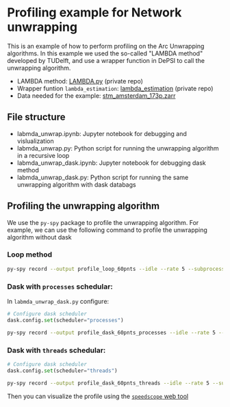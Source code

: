 # Profiling example for Network unwrapping

This is an example of how to perform profiling on the Arc Unwrapping algorithms. In this example we used the so-called "LAMBDA method" developed by TUDelft, and use a wrapper function in DePSI to call the unwrapping algorithm.

- LAMBDA method: [LAMBDA.py](https://github.com/TUDelftGeodesy/DePSI_group/blob/dev/depsi/LAMBDA.py) (private repo)
- Wrapper funtion `lambda_estimation`: [lambda_estimation](https://github.com/TUDelftGeodesy/DePSI_group/blob/dev/depsi/LAMBDA.py) (private repo)
- Data needed for the example: [stm_amsterdam_173p.zarr](https://zenodo.org/records/15324181/files/stm_amsterdam_173p.zarr.zip?download=1)


## File structure

- labmda_unwrap.ipynb: Jupyter notebook for debugging and vislualization
- labmda_unwrap.py: Python script for running the unwrapping algorithm in a recursive loop
- labmda_unwrap_dask.ipynb: Jupyter notebook for debugging dask method
- labmda_unwrap_dask.py: Python script for running the same unwrapping algorithm with dask databags

## Profiling the unwrapping algorithm

We use the `py-spy` package to profile the unwrapping algorithm. For example, we can use the following command to profile the unwrapping algorithm without dask

### Loop method

```sh
py-spy record --output profile_loop_60pnts --idle --rate 5 --subprocesses --format speedscope python labmda_unwrap.py
```

### Dask with `processes` schedular:

In `labmda_unwrap_dask.py` configure: 

```py
# Configure dask scheduler
dask.config.set(scheduler="processes") 
```

```sh
py-spy record --output profile_dask_60pnts_processes --idle --rate 5 --subprocesses --format speedscope python labmda_unwrap_dask.py
```

### Dask with `threads` schedular:

```py
# Configure dask scheduler
dask.config.set(scheduler="threads") 
```

```sh
py-spy record --output profile_dask_60pnts_threads --idle --rate 5 --subprocesses --format speedscope python labmda_unwrap_dask.py
```

Then you can visualize the profile using the [`speedscope` web tool](https://www.speedscope.app/)